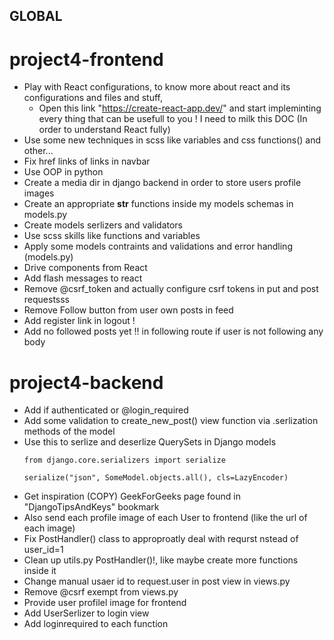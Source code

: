  GLOBAL
-
# project4-frontend
-   Play with React configurations, to know more about react and its configurations and files and stuff, 
    -   Open this link "https://create-react-app.dev/" and start impleminting every thing that can be usefull to you ! I need to milk this DOC (In order to understand React fully)
-   Use some new techniques in scss like variables and css functions() and other...
-   Fix href links of links <a> in navbar <DONE>
-   Use OOP in python  <DONE>
-   Create a media dir in django backend in order to store users profile images 
-   Create an appropriate __str__ functions inside my models schemas in models.py
-   Create models serlizers and validators <DONE>
-   Use scss skills like functions and variables
-   Apply some models contraints and validations and error handling (models.py)
-   Drive components from React <DONE>
-   Add flash messages to react
-   Remove @csrf_token and actually configure csrf tokens in put and post requestsss
-   Remove Follow button from user own posts in feed
-   Add register link in logout !
-   Add no followed posts yet !! in following route if user is not following any body


# project4-backend
-   Add if authenticated or @login_required
-   Add some validation to create_new_post() view function via .serlization methods of the model
-   Use this to serlize and deserlize QuerySets in Django models 
    ```
    from django.core.serializers import serialize

    serialize("json", SomeModel.objects.all(), cls=LazyEncoder)
    ```
-   Get inspiration (COPY) GeekForGeeks page found in "DjangoTipsAndKeys" bookmark
-   Also send each profile image of each User to frontend (like the url of each image)
-   Fix PostHandler() class to approproatly deal with requrst nstead of user_id=1
-   Clean up utils.py PostHandler()!, like maybe create more functions inside it
-   Change manual usaer id to request.user in post view in views.py
-   Remove @csrf exempt from views.py
-   Provide user profilel image for frontend
-   Add UserSerlizer to login view
-   Add loginrequired to each function